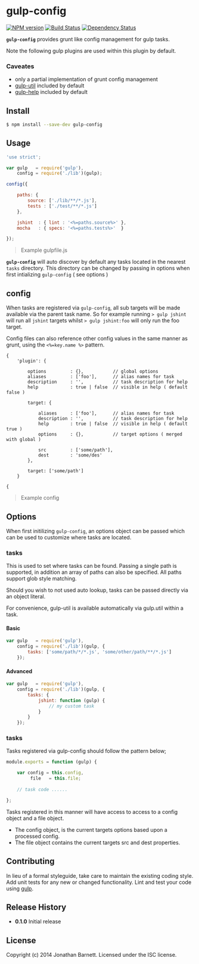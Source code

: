 # gulp-config

[![NPM version][npm-image]][npm-url] [![Build Status][travis-image]][travis-url] [![Dependency Status][daviddm-url]][daviddm-image]

**`gulp-config`** provides grunt like config management for gulp tasks. 

Note the following gulp plugins are used within this plugin by default.

### Caveates

- only a partial implementation of grunt config management
- [gulp-util](https://github.com/gulpjs/gulp-util) included by default
- [gulp-help](https://github.com/chmontgomery/gulp-help) included by default

## Install

```bash
$ npm install --save-dev gulp-config
```

## Usage

```javascript
'use strict';

var gulp   = require('gulp'),
    config = require('./lib')(gulp);

config({

    paths: {
        source: ['./lib/**/*.js'],
        tests : ['./test/**/*.js']
    },

    jshint  : { lint : '<%=paths.source%>' },
    mocha   : { specs: '<%=paths.tests%>'  }

});
```
> Example gulpfile.js

**`gulp-config`** will auto discover by default any tasks located in the nearest `tasks` directory. This directory can be changed by passing in options when first intializing `gulp-config` ( see options )

## config

When tasks are registered via `gulp-config`, all sub targets will be made available via the parent task name. So for example running `> gulp jshint` will run all `jshint` targets whilst `> gulp jshint:foo` will only run the foo target.

Config files can also reference other config values in the same manner as grunt, using the `<%=key.name %>` pattern.

```
{
	'plugin': {
	
		options 		: {}, 			// global options
		aliases 		: ['foo'],  	// alias names for task
		description 	: '', 			// task description for help
		help 			: true | false	// visible in help ( default false )
		
		target: {

			aliases 	: ['foo'],  	// alias names for task
			description : '', 			// task description for help
			help 		: true | false	// visible in help ( default true )
			options		: {}, 			// target options ( merged with global )
			
			src 		: ['some/path'],
			dest		: 'some/des'
		},
		
		target: ['some/path']
	}
	
{
```
> Example config

## Options

When first initilizing `gulp-config`, an options object can be passed which can be used to customize where tasks are located.

### tasks 

This is used to set where tasks can be found. Passing a single path is supported, in addition an array of paths can also be specified. All paths support glob style matching.

Should you wish to not used auto lookup, tasks can be passed directly via an object literal.

For convenience, gulp-util is available automatically via gulp.util within a task.

#### Basic

```javascript
var gulp   = require('gulp'),
    config = require('./lib')(gulp, {
    	tasks: ['some/path/*/*.js', 'some/other/path/**/*.js']
    });
```

#### Advanced

```javascript
var gulp   = require('gulp'),
    config = require('./lib')(gulp, {
    	tasks: {
    		jshint: function (gulp) {
    			// my custom task
    		}
    	}
    });
```
### tasks

Tasks registered via gulp-config should follow the pattern below;

```javascript
module.exports = function (gulp) {

	var config = this.config,
		 file   = this.file;
		 
	// task code ......

};
```
Tasks registered in this manner will have access to access to a config object and a file object.

- The config object, is the current targets options based upon a processed config.
- The file object contains the current targets src and dest properties.

## Contributing

In lieu of a formal styleguide, take care to maintain the existing coding style. Add unit tests for any new or changed functionality. Lint and test your code using [gulp](http://gulpjs.com/).

## Release History

- **0.1.0** Initial release

## License

Copyright (c) 2014 Jonathan Barnett. Licensed under the ISC license.

[npm-url]: https://npmjs.org/package/gulp-config
[npm-image]: https://badge.fury.io/js/gulp-config.svg
[travis-url]: https://travis-ci.org/indieisaconcept/gulp-config
[travis-image]: https://travis-ci.org/indieisaconcept/gulp-config.svg?branch=master
[daviddm-url]: https://david-dm.org/indieisaconcept/gulp-config.svg?theme=shields.io
[daviddm-image]: https://david-dm.org/indieisaconcept/gulp-config
